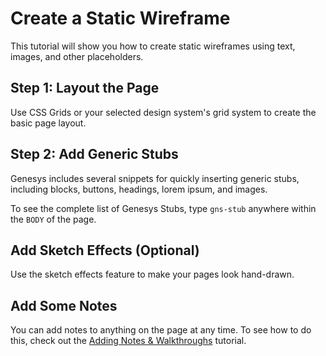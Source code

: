 Create a Static Wireframe
=========================

This tutorial will show you how to create static wireframes using text, images, and other placeholders.

Step 1: Layout the Page
-----------------------

Use CSS Grids or your selected design system's grid system to create the basic page layout.

Step 2: Add Generic Stubs
-------------------------

Genesys includes several snippets for quickly inserting generic stubs, including blocks, buttons, headings, lorem ipsum, and images.

To see the complete list of Genesys Stubs, type `gns-stub` anywhere within the `BODY` of the page.

Add Sketch Effects (Optional)
-----------------------------

Use the sketch effects feature to make your pages look hand-drawn.

Add Some Notes
--------------

You can add notes to anything on the page at any time. To see how to do this, check out the [Adding Notes & Walkthroughs](../01-Getting-Started/03-Adding-Notes-and-Walkthroughs.md) tutorial.

